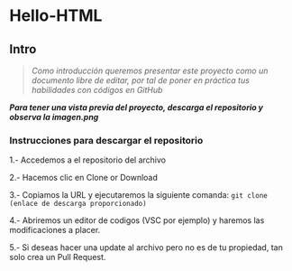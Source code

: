 # Hello-HTML

## Intro

 > *Como introducción queremos presentar este proyecto como un documento libre de editar, por tal de poner en práctica tus habilidades con códigos en GitHub*

***Para tener una vista previa del proyecto, descarga el repositorio y observa la imagen.png***

### Instrucciones para descargar el repositorio
1.- Accedemos a el repositorio del archivo

2.- Hacemos clic en Clone or Download

3.- Copiamos la URL y ejecutaremos la siguiente comanda:
`git clone (enlace de descarga proporcionado)`

4.- Abriremos un editor de codigos (VSC por ejemplo) y haremos las modificaciones a placer.

5.- Si deseas hacer una update al archivo pero no es de tu propiedad, tan solo crea un Pull Request.
